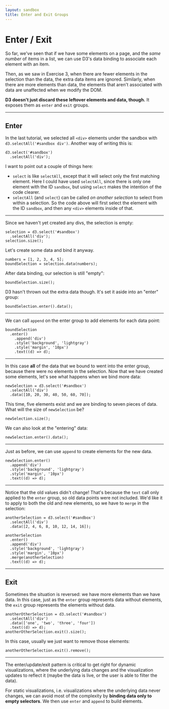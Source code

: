 ```yaml
---
layout: sandbox
title: Enter and Exit Groups
---
```


# Enter / Exit

So far, we've seen that if we have some elements on a page, and the *same number* of items in a list, we can use D3's data binding to associate each element with an item.

Then, as we saw in Exercise 3, when there are fewer elements in the selection than the data, the extra data items are ignored. Similarly, when there are more elements than data, the elements that aren't associated with data are unaffected when we modify the DOM.

**D3 doesn't just discard these leftover elements and data, though.** It exposes them as `enter` and `exit` groups.

---

## Enter

In the last tutorial, we selected all `<div>` elements under the sandbox with `d3.selectAll('#sandbox div')`. Another way of writing this is:

    d3.select('#sandbox')
      .selectAll('div');

I want to point out a couple of things here:
- `select` is like `selectAll`, except that it will select only the first matching element. Here I could have used `selectAll`, since there is only one element with the ID `sandbox`, but using `select` makes the intention of the code clearer.
- `selectAll` (and `select`) can be called *on another selection* to select from within a selection. So the code above will first select the element with the ID `sandbox`, and then any `<div>` elements inside of that.

---

Since we haven't yet created any divs, the selection is empty:

    selection = d3.select('#sandbox')
      .selectAll('div');
    selection.size();

Let's create some data and bind it anyway.

    numbers = [1, 2, 3, 4, 5];
    boundSelection = selection.data(numbers);

After data binding, our selection is still "empty":

    boundSelection.size();

D3 hasn't thrown out the extra data though. It's set it aside into an "enter" group:

    boundSelection.enter().data();

---

We can call `append` on the enter group to add elements for each data point:

    boundSelection
      .enter()
        .append('div')
        .style('background', 'lightgray')
        .style('margin', '10px')
        .text((d) => d);

---

In this case **all** of the data that we bound to went into the enter group, because there were no elements in the selection. Now that we have created some elements, let's see what happens when we bind more data:

    newSelection = d3.select('#sandbox')
      .selectAll('div')
      .data([10, 20, 30, 40, 50, 60, 70]);

This time, five elements exist and we are binding to seven pieces of data. What will the size of `newSelection` be?

    newSelection.size();

We can also look at the "entering" data:

    newSelection.enter().data();

---

Just as before, we can use `append` to create elements for the new data.

    newSelection.enter()
      .append('div')
      .style('background', 'lightgray')
      .style('margin', '10px')
      .text((d) => d);

---

Notice that the old values didn't change! That's because the `text` call only applied to the `enter` group, so old data points were not included. We'd like it to apply to both the old and new elements, so we have to `merge` in the selection:

    anotherSelection = d3.select('#sandbox')
      .selectAll('div')
      .data([2, 4, 6, 8, 10, 12, 14, 16]);

    anotherSelection
      .enter()
      .append('div')
      .style('background', 'lightgray')
      .style('margin', '10px')
      .merge(anotherSelection)
      .text((d) => d);

---

## Exit

Sometimes the situation is reversed: we have more elements than we have data. In this case, just as the `enter` group represents data without elements, the `exit` group represents the elements without data.

    anotherOtherSelection = d3.select('#sandbox')
      .selectAll('div')
      .data(['one', 'two', 'three', 'four'])
      .text((d) => d);
    anotherOtherSelection.exit().size();

In this case, usually we just want to remove those elements:

    anotherOtherSelection.exit().remove();

---

The enter/update/exit pattern is critical to get right for dynamic visualizations, where the underlying data changes and the visualization updates to reflect it (maybe the data is live, or the user is able to filter the data).

For static visualizations, i.e. visualizations where the underlying data never changes, we can avoid most of the complexity by **binding data only to empty selectors**. We then use `enter` and `append` to build elements.